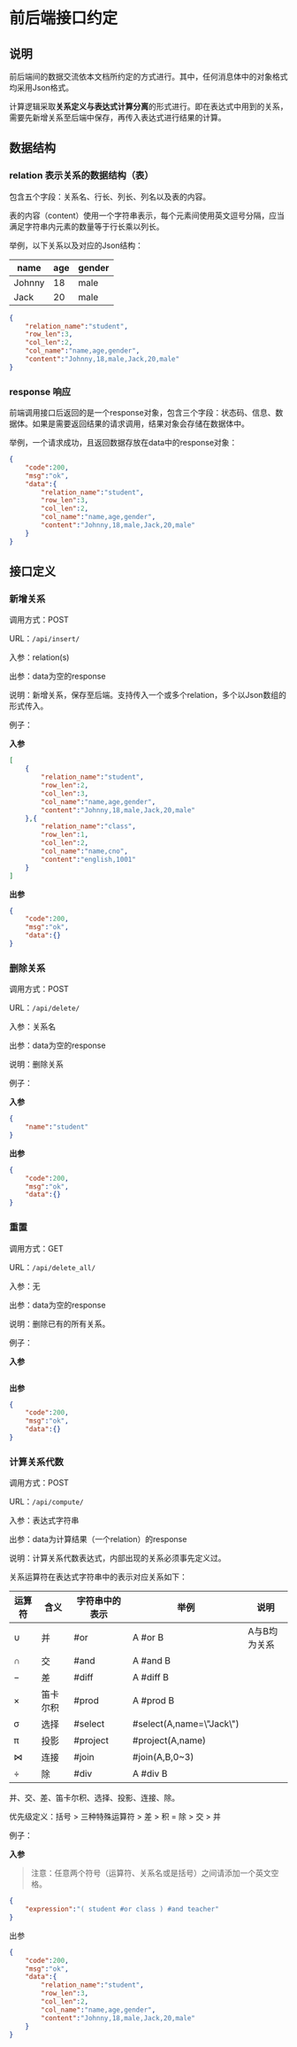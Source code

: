# 前后端接口约定

## 说明

前后端间的数据交流依本文档所约定的方式进行。其中，任何消息体中的对象格式均采用Json格式。

计算逻辑采取**关系定义与表达式计算分离**的形式进行。即在表达式中用到的关系，需要先新增关系至后端中保存，再传入表达式进行结果的计算。



## 数据结构

### relation 表示关系的数据结构（表）

包含五个字段：关系名、行长、列长、列名以及表的内容。

表的内容（content）使用一个字符串表示，每个元素间使用英文逗号分隔，应当满足字符串内元素的数量等于行长乘以列长。

举例，以下关系以及对应的Json结构：

| name   | age  | gender |
| ------ | ---- | ------ |
| Johnny | 18   | male   |
| Jack   | 20   | male   |

```json 
{
    "relation_name":"student",
    "row_len":3,
    "col_len":2,
    "col_name":"name,age,gender",
    "content":"Johnny,18,male,Jack,20,male"
}
```

### response 响应

前端调用接口后返回的是一个response对象，包含三个字段：状态码、信息、数据体。如果是需要返回结果的请求调用，结果对象会存储在数据体中。

举例，一个请求成功，且返回数据存放在data中的response对象：

``` json
{
    "code":200,
    "msg":"ok",
    "data":{
        "relation_name":"student",
        "row_len":3,
        "col_len":2,
        "col_name":"name,age,gender",
        "content":"Johnny,18,male,Jack,20,male"
    }
}
```



## 接口定义

### 新增关系

调用方式：POST

URL：`/api/insert/`

入参：relation(s)

出参：data为空的response

说明：新增关系，保存至后端。支持传入一个或多个relation，多个以Json数组的形式传入。

例子：

**入参**

``` json
[
    {
        "relation_name":"student",
        "row_len":2,
        "col_len":3,
        "col_name":"name,age,gender",
        "content":"Johnny,18,male,Jack,20,male"
	},{
        "relation_name":"class",
        "row_len":1,
        "col_len":2,
        "col_name":"name,cno",
        "content":"english,1001"
    }
]
```

**出参**

``` json
{
    "code":200,
    "msg":"ok",
    "data":{}
}
```





### 删除关系

调用方式：POST

URL：`/api/delete/`

入参：关系名

出参：data为空的response

说明：删除关系

例子：

**入参**

``` json
{
    "name":"student"
}
```

**出参**

``` json
{
    "code":200,
    "msg":"ok",
    "data":{}
}
```



### 重置

调用方式：GET

URL：`/api/delete_all/`

入参：无

出参：data为空的response

说明：删除已有的所有关系。

例子：

**入参**

``` json

```

**出参**

``` json
{
    "code":200,
    "msg":"ok",
    "data":{}
}
```





### 计算关系代数

调用方式：POST

URL：`/api/compute/`

入参：表达式字符串

出参：data为计算结果（一个relation）的response

说明：计算关系代数表达式，内部出现的关系必须事先定义过。

关系运算符在表达式字符串中的表示对应关系如下：

| 运算符 | 含义     | 字符串中的表示 | 举例                       | 说明         |
| ------ | -------- | -------------- | -------------------------- | ------------ |
| ∪      | 并       | #or            | A #or B                    | A与B均为关系 |
| ∩      | 交       | #and           | A #and B                   |              |
| −      | 差       | #diff          | A #diff B                  |              |
| ×      | 笛卡尔积 | #prod          | A #prod B                  |              |
| σ      | 选择     | #select        | #select(A,name=\\"Jack\\") |              |
| π      | 投影     | #project       | #project(A,name)           |              |
| ⋈      | 连接     | #join          | #join(A,B,0~3)             |              |
| ÷      | 除       | #div           | A #div B                   |              |

并、交、差、笛卡尔积、选择、投影、连接、除。

优先级定义：括号 > 三种特殊运算符 > 差 > 积 = 除 > 交 > 并

例子：

**入参**

> 注意：任意两个符号（运算符、关系名或是括号）之间请添加一个英文空格。

``` json
{
    "expression":"( student #or class ) #and teacher"
}
```

出参

``` json
{
    "code":200,
    "msg":"ok",
    "data":{
        "relation_name":"student",
        "row_len":3,
        "col_len":2,
        "col_name":"name,age,gender",
        "content":"Johnny,18,male,Jack,20,male"
    }
}
```

